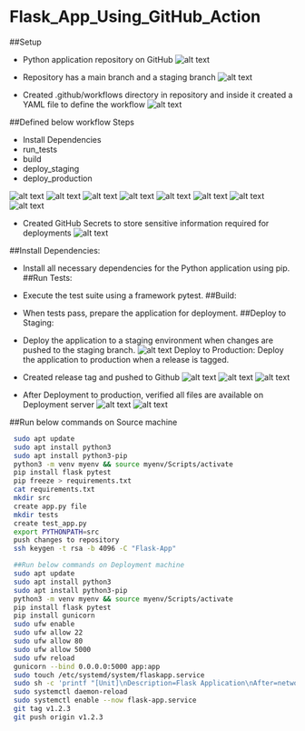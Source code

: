# Flask_App_Using_GitHub_Action

##Setup
- Python application repository on GitHub
![alt text](Readme_File_Images/image.png)

- Repository has a main branch and a staging branch
![alt text](Readme_File_Images/image-1.png)

- Created .github/workflows directory in repository and inside it created a YAML file to define the workflow
![alt text](Readme_File_Images/image-2.png)

##Defined below workflow Steps
- Install Dependencies
- run_tests
- build
- deploy_staging
- deploy_production

![alt text](Readme_File_Images/image-3.png)
![alt text](Readme_File_Images/image-4.png)
![alt text](Readme_File_Images/image-5.png)
![alt text](Readme_File_Images/image-6.png)
![alt text](Readme_File_Images/image-7.png)
![alt text](Readme_File_Images/image-8.png)
![alt text](Readme_File_Images/image-9.png)
![alt text](Readme_File_Images/image-10.png)

- Created GitHub Secrets to store sensitive information required for deployments
![alt text](Readme_File_Images/image-11.png)

##Install Dependencies: 
- Install all necessary dependencies for the Python application using pip.
##Run Tests: 
- Execute the test suite using a framework pytest.
##Build:
- When tests pass, prepare the application for deployment.
##Deploy to Staging: 
- Deploy the application to a staging environment when changes are pushed to the staging branch.
![alt text](Readme_File_Images/image-12.png)
Deploy to Production: Deploy the application to production when a release is tagged.

- Created release tag and pushed to Github
![alt text](Readme_File_Images/image-13.png)
![alt text](Readme_File_Images/image-14.png)
![alt text](Readme_File_Images/image-15.png)

- After Deployment to production, verified all files are available on Deployment server
![alt text](Readme_File_Images/image-16.png)
![alt text](Readme_File_Images/image-17.png)

##Run below commands on Source machine
```bash
 sudo apt update
 sudo apt install python3
 sudo apt install python3-pip
 python3 -m venv myenv && source myenv/Scripts/activate
 pip install flask pytest
 pip freeze > requirements.txt
 cat requirements.txt
 mkdir src
 create app.py file
 mkdir tests
 create test_app.py
 export PYTHONPATH=src
 push changes to repository
 ssh keygen -t rsa -b 4096 -C "Flask-App"

 ##Run below commands on Deployment machine 
 sudo apt update
 sudo apt install python3
 sudo apt install python3-pip
 python3 -m venv myenv && source myenv/Scripts/activate
 pip install flask pytest
 pip install gunicorn
 sudo ufw enable
 sudo ufw allow 22
 sudo ufw allow 80
 sudo ufw allow 5000
 sudo ufw reload
 gunicorn --bind 0.0.0.0:5000 app:app
 sudo touch /etc/systemd/system/flaskapp.service
 sudo sh -c 'printf "[Unit]\nDescription=Flask Application\nAfter=network.target\n\n[Service]\nUser=ubuntu\nGroup=ubuntu\nWorkingDirectory=/home/ubuntu/Flask-Deployment\nExecStart=/home/ubuntu/.local/bin/gunicorn --workers 3 --bind unix:flaskapp.sock app:app\nRestart=always\n\n[Install]\nWantedBy=multi-user.target\n" > /etc/systemd/system/flaskapp.service'
 sudo systemctl daemon-reload
 sudo systemctl enable --now flask-app.service
 git tag v1.2.3
 git push origin v1.2.3



